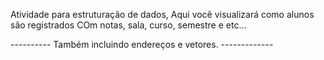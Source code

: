 Atividade para estruturação de dados, Aqui você visualizará como alunos são registrados  COm notas, sala, curso, semestre e etc...

---------- Também incluindo endereços e vetores. -------------
